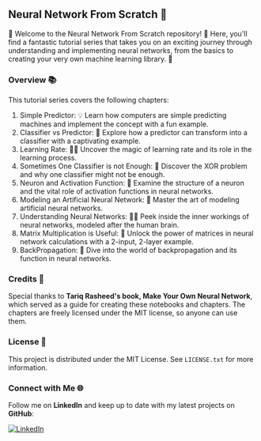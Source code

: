 ## Neural Network From Scratch 🚀

🎉 Welcome to the Neural Network From Scratch repository! 🧠 Here, you'll find a fantastic tutorial series that takes you on an exciting journey through understanding and implementing neural networks, from the basics to creating your very own machine learning library. 🤖

### Overview 📚

This tutorial series covers the following chapters:

1. Simple Predictor: 💡 Learn how computers are simple predicting machines and implement the concept with a fun example.
2. Classifier vs Predictor: 🔄 Explore how a predictor can transform into a classifier with a captivating example.
3. Learning Rate: 🏃‍♂️ Uncover the magic of learning rate and its role in the learning process.
4. Sometimes One Classifier is not Enough: 🧩 Discover the XOR problem and why one classifier might not be enough.
5. Neuron and Activation Function: 🧪 Examine the structure of a neuron and the vital role of activation functions in neural networks.
6. Modeling an Artificial Neural Network: 🎨 Master the art of modeling artificial neural networks.
7. Understanding Neural Networks: 🕵️‍♂️ Peek inside the inner workings of neural networks, modeled after the human brain.
8. Matrix Multiplication is Useful: 📐 Unlock the power of matrices in neural network calculations with a 2-input, 2-layer example.
9. BackPropagation: 🌊 Dive into the world of backpropagation and its function in neural networks.

### Credits 🙌

Special thanks to **Tariq Rasheed's book, Make Your Own Neural Network**, which served as a guide for creating these notebooks and chapters. The chapters are freely licensed under the MIT license, so anyone can use them.

### License 📄

This project is distributed under the MIT License. See `LICENSE.txt` for more information.

### Connect with Me 🌐

Follow me on **LinkedIn** and keep up to date with my latest projects on **GitHub**:

[![LinkedIn][linkedin-shield]][linkedin-url]

[linkedin-shield]: https://img.shields.io/badge/-LinkedIn-black.svg?style=for-the-badge&logo=linkedin&colorB=555
[linkedin-url]: https://www.linkedin.com/in/muhammad-zulqarnain-a29664247
[product-screenshot]: assets/nn.png
